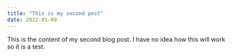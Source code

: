 ```yaml
---
title: "This is my second post"
date: 2022-01-09
---
```


This is the content of my second blog post. I have no idea how this will work so it is a test.
